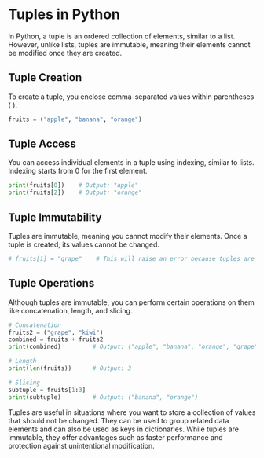 # Tuples in Python

In Python, a tuple is an ordered collection of elements, similar to a list. However, unlike lists, tuples are immutable, meaning their elements cannot be modified once they are created.

## Tuple Creation
To create a tuple, you enclose comma-separated values within parentheses ( ).
```python
fruits = ("apple", "banana", "orange")
```

## Tuple Access
You can access individual elements in a tuple using indexing, similar to lists. Indexing starts from 0 for the first element.
```python
print(fruits[0])    # Output: "apple"
print(fruits[2])    # Output: "orange"
```

## Tuple Immutability
Tuples are immutable, meaning you cannot modify their elements. Once a tuple is created, its values cannot be changed.
```python
# fruits[1] = "grape"    # This will raise an error because tuples are immutable
```

## Tuple Operations
Although tuples are immutable, you can perform certain operations on them like concatenation, length, and slicing.
```python
# Concatenation
fruits2 = ("grape", "kiwi")
combined = fruits + fruits2
print(combined)         # Output: ("apple", "banana", "orange", "grape", "kiwi")

# Length
print(len(fruits))      # Output: 3

# Slicing
subtuple = fruits[1:3]
print(subtuple)         # Output: ("banana", "orange")
```

Tuples are useful in situations where you want to store a collection of values that should not be changed. They can be used to group related data elements and can also be used as keys in dictionaries. While tuples are immutable, they offer advantages such as faster performance and protection against unintentional modification.
